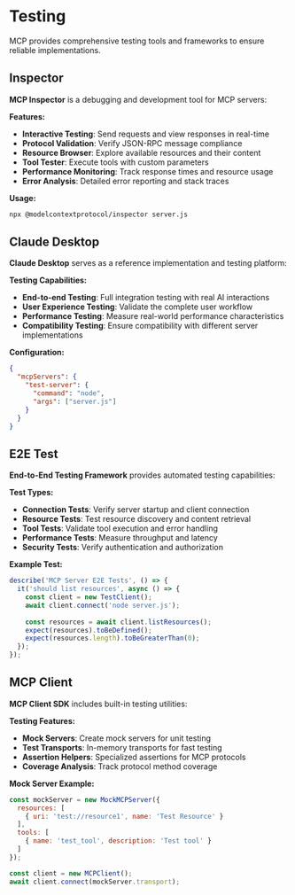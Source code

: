 # Testing

MCP provides comprehensive testing tools and frameworks to ensure reliable implementations.

## Inspector
**MCP Inspector** is a debugging and development tool for MCP servers:

**Features:**
- **Interactive Testing**: Send requests and view responses in real-time
- **Protocol Validation**: Verify JSON-RPC message compliance
- **Resource Browser**: Explore available resources and their content
- **Tool Tester**: Execute tools with custom parameters
- **Performance Monitoring**: Track response times and resource usage
- **Error Analysis**: Detailed error reporting and stack traces

**Usage:**
```bash
npx @modelcontextprotocol/inspector server.js
```

## Claude Desktop
**Claude Desktop** serves as a reference implementation and testing platform:

**Testing Capabilities:**
- **End-to-end Testing**: Full integration testing with real AI interactions
- **User Experience Testing**: Validate the complete user workflow
- **Performance Testing**: Measure real-world performance characteristics
- **Compatibility Testing**: Ensure compatibility with different server implementations

**Configuration:**
```json
{
  "mcpServers": {
    "test-server": {
      "command": "node",
      "args": ["server.js"]
    }
  }
}
```

## E2E Test
**End-to-End Testing Framework** provides automated testing capabilities:

**Test Types:**
- **Connection Tests**: Verify server startup and client connection
- **Resource Tests**: Test resource discovery and content retrieval
- **Tool Tests**: Validate tool execution and error handling
- **Performance Tests**: Measure throughput and latency
- **Security Tests**: Verify authentication and authorization

**Example Test:**
```javascript
describe('MCP Server E2E Tests', () => {
  it('should list resources', async () => {
    const client = new TestClient();
    await client.connect('node server.js');
    
    const resources = await client.listResources();
    expect(resources).toBeDefined();
    expect(resources.length).toBeGreaterThan(0);
  });
});
```

## MCP Client
**MCP Client SDK** includes built-in testing utilities:

**Testing Features:**
- **Mock Servers**: Create mock servers for unit testing
- **Test Transports**: In-memory transports for fast testing
- **Assertion Helpers**: Specialized assertions for MCP protocols
- **Coverage Analysis**: Track protocol method coverage

**Mock Server Example:**
```javascript
const mockServer = new MockMCPServer({
  resources: [
    { uri: 'test://resource1', name: 'Test Resource' }
  ],
  tools: [
    { name: 'test_tool', description: 'Test tool' }
  ]
});

const client = new MCPClient();
await client.connect(mockServer.transport);
```
